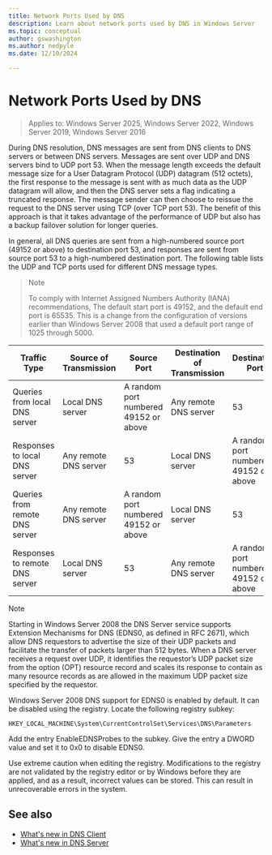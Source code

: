 ```yaml
---
title: Network Ports Used by DNS
description: Learn about network ports used by DNS in Windows Server 
ms.topic: conceptual
author: gswashington
ms.author: nedpyle
ms.date: 12/10/2024

---
```


# Network Ports Used by DNS

>Applies to: Windows Server 2025, Windows Server 2022, Windows Server 2019, Windows Server 2016

During DNS resolution, DNS messages are sent from DNS clients to DNS servers or between DNS servers. Messages are sent over UDP and DNS servers bind to UDP port 53. When the message length exceeds the default message size for a User Datagram Protocol (UDP) datagram (512 octets), the first response to the message is sent with as much data as the UDP datagram will allow, and then the DNS server sets a flag indicating a truncated response. The message sender can then choose to reissue the request to the DNS server using TCP (over TCP port 53). The benefit of this approach is that it takes advantage of the performance of UDP but also has a backup failover solution for longer queries.

In general, all DNS queries are sent from a high-numbered source port (49152 or above) to destination port 53, and responses are sent from source port 53 to a high-numbered destination port. The following table lists the UDP and TCP ports used for different DNS message types.

> > [!NOTE]
> To comply with Internet Assigned Numbers Authority (IANA) recommendations, The default start port is 49152, and the default end port is 65535. This is a change from the configuration of versions earlier than Windows Server 2008 that used a default port range of 1025 through 5000.

| Traffic Type | Source of Transmission | Source Port | Destination of Transmission | Destination Port |
| -------- | --------- | --------- | --------- | --------- |
| Queries from local DNS server | Local DNS server | A random port numbered 49152 or above | Any remote DNS server | 53 |
| Responses to local DNS server | Any remote DNS server | 53 | Local DNS server | A random port numbered 49152 or above |
| Queries from remote DNS server | Any remote DNS server | A random port numbered 49152 or above | Local DNS server | 53 |
| Responses to remote DNS server | Local DNS server | 53 | Any remote DNS server | A random port numbered 49152 or above |

> [!NOTE]
> Starting in Windows Server 2008 the DNS Server service supports Extension Mechanisms for DNS (EDNS0, as defined in RFC 2671), which allow DNS requestors to advertise the size of their UDP packets and facilitate the transfer of packets larger than 512 bytes. When a DNS server receives a request over UDP, it identifies the requestor’s UDP packet size from the option (OPT) resource record and scales its response to contain as many resource records as are allowed in the maximum UDP packet size specified by the requestor.

Windows Server 2008 DNS support for EDNS0 is enabled by default. It can be disabled using the registry. Locate the following registry subkey:

`HKEY_LOCAL_MACHINE\System\CurrentControlSet\Services\DNS\Parameters`

Add the entry EnableEDNSProbes to the subkey. Give the entry a DWORD value and set it to 0x0 to disable EDNS0.

Use extreme caution when editing the registry. Modifications to the registry are not validated by the registry editor or by Windows before they are applied, and as a result, incorrect values can be stored. This can result in unrecoverable errors in the system.

## See also

- [What's new in DNS Client](https://learn.microsoft.com/previous-versions/windows/it-pro/windows-server-2012-r2-and-2012/dn305896(v=ws.11))
- [What's new in DNS Server](https://learn.microsoft.com/previous-versions/windows/it-pro/windows-server-2012-r2-and-2012/dn305898(v=ws.11))